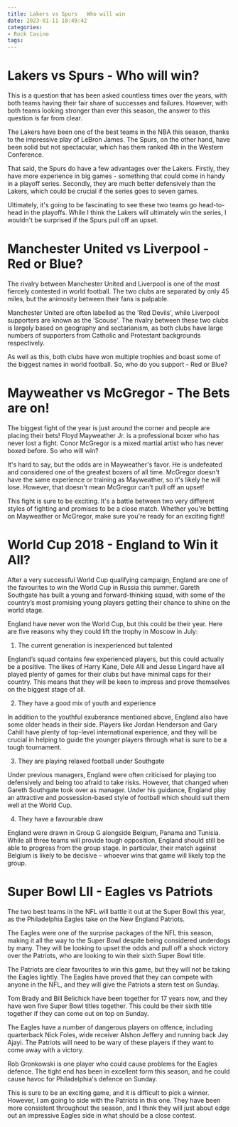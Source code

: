 ```yaml
---
title: Lakers vs Spurs   Who will win
date: 2023-01-11 18:49:42
categories:
- Rock Casino
tags:
---
```



#  Lakers vs Spurs - Who will win?

This is a question that has been asked countless times over the years, with both teams having their fair share of successes and failures. However, with both teams looking stronger than ever this season, the answer to this question is far from clear.

The Lakers have been one of the best teams in the NBA this season, thanks to the impressive play of LeBron James. The Spurs, on the other hand, have been solid but not spectacular, which has them ranked 4th in the Western Conference.

That said, the Spurs do have a few advantages over the Lakers. Firstly, they have more experience in big games - something that could come in handy in a playoff series. Secondly, they are much better defensively than the Lakers, which could be crucial if the series goes to seven games.

Ultimately, it's going to be fascinating to see these two teams go head-to-head in the playoffs. While I think the Lakers will ultimately win the series, I wouldn't be surprised if the Spurs pull off an upset.

#  Manchester United vs Liverpool - Red or Blue?

The rivalry between Manchester United and Liverpool is one of the most fiercely contested in world football. The two clubs are separated by only 45 miles, but the animosity between their fans is palpable.

Manchester United are often labelled as the 'Red Devils', while Liverpool supporters are known as the 'Scouse'. The rivalry between these two clubs is largely based on geography and sectarianism, as both clubs have large numbers of supporters from Catholic and Protestant backgrounds respectively.

As well as this, both clubs have won multiple trophies and boast some of the biggest names in world football. So, who do you support - Red or Blue?

#  Mayweather vs McGregor - The Bets are on!

The biggest fight of the year is just around the corner and people are placing their bets! Floyd Mayweather Jr. is a professional boxer who has never lost a fight. Conor McGregor is a mixed martial artist who has never boxed before. So who will win?

It's hard to say, but the odds are in Mayweather's favor. He is undefeated and considered one of the greatest boxers of all time. McGregor doesn't have the same experience or training as Mayweather, so it's likely he will lose. However, that doesn't mean McGregor can't pull off an upset!

This fight is sure to be exciting. It's a battle between two very different styles of fighting and promises to be a close match. Whether you're betting on Mayweather or McGregor, make sure you're ready for an exciting fight!

#  World Cup 2018 - England to Win it All?

After a very successful World Cup qualifying campaign, England are one of the favourites to win the World Cup in Russia this summer. Gareth Southgate has built a young and forward-thinking squad, with some of the country’s most promising young players getting their chance to shine on the world stage.

England have never won the World Cup, but this could be their year. Here are five reasons why they could lift the trophy in Moscow in July:

1) The current generation is inexperienced but talented

England’s squad contains few experienced players, but this could actually be a positive. The likes of Harry Kane, Dele Alli and Jesse Lingard have all played plenty of games for their clubs but have minimal caps for their country. This means that they will be keen to impress and prove themselves on the biggest stage of all.

2) They have a good mix of youth and experience

In addition to the youthful exuberance mentioned above, England also have some older heads in their side. Players like Jordan Henderson and Gary Cahill have plenty of top-level international experience, and they will be crucial in helping to guide the younger players through what is sure to be a tough tournament.

3) They are playing relaxed football under Southgate

Under previous managers, England were often criticised for playing too defensively and being too afraid to take risks. However, that changed when Gareth Southgate took over as manager. Under his guidance, England play an attractive and possession-based style of football which should suit them well at the World Cup.

4) They have a favourable draw

England were drawn in Group G alongside Belgium, Panama and Tunisia. While all three teams will provide tough opposition, England should still be able to progress from the group stage. In particular, their match against Belgium is likely to be decisive – whoever wins that game will likely top the group.

#  Super Bowl LII - Eagles vs Patriots

The two best teams in the NFL will battle it out at the Super Bowl this year, as the Philadelphia Eagles take on the New England Patriots.

The Eagles were one of the surprise packages of the NFL this season, making it all the way to the Super Bowl despite being considered underdogs by many. They will be looking to upset the odds and pull off a shock victory over the Patriots, who are looking to win their sixth Super Bowl title.

The Patriots are clear favourites to win this game, but they will not be taking the Eagles lightly. The Eagles have proved that they can compete with anyone in the NFL, and they will give the Patriots a stern test on Sunday.

Tom Brady and Bill Belichick have been together for 17 years now, and they have won five Super Bowl titles together. This could be their sixth title together if they can come out on top on Sunday.

The Eagles have a number of dangerous players on offence, including quarterback Nick Foles, wide receiver Alshon Jeffery and running back Jay Ajayi. The Patriots will need to be wary of these players if they want to come away with a victory.

Rob Gronkowski is one player who could cause problems for the Eagles defence. The tight end has been in excellent form this season, and he could cause havoc for Philadelphia's defence on Sunday.

This is sure to be an exciting game, and it is difficult to pick a winner. However, I am going to side with the Patriots in this one. They have been more consistent throughout the season, and I think they will just about edge out an impressive Eagles side in what should be a close contest.
